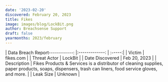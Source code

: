 ```yaml
---
date: '2023-02-20'
discovered: February 20, 2023
title: Fikes
image: images/blog/LockBit.png
author: Breachsense Support
draft: false
yearmonths: 2023/february
---
```


| Data Breach Report------------:     |:-------------:    | :-----:|
| Victim      | fikes.com      | 
| Threat Actor      | LockBit      | 
| Date Discovered      | Feb 20, 2023      | 
| Description      | Fikes Products & Services is a distributor of cleaning supplies, paper products, soaps, dispensers, trash can liners, food service gloves, and more.      | 
| Leak Size      | Unknown      | 

